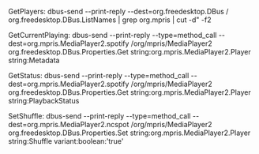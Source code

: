 GetPlayers:
dbus-send --print-reply --dest=org.freedesktop.DBus / org.freedesktop.DBus.ListNames | grep org.mpris | cut -d\" -f2

GetCurrentPlaying:
dbus-send --print-reply --type=method_call --dest=org.mpris.MediaPlayer2.spotify /org/mpris/MediaPlayer2 org.freedesktop.DBus.Properties.Get string:org.mpris.MediaPlayer2.Player string:Metadata

GetStatus:
dbus-send --print-reply --type=method_call --dest=org.mpris.MediaPlayer2.spotify /org/mpris/MediaPlayer2 org.freedesktop.DBus.Properties.Get string:org.mpris.MediaPlayer2.Player string:PlaybackStatus

SetShuffle:
dbus-send --print-reply --type=method_call --dest=org.mpris.MediaPlayer2.ncspot /org/mpris/MediaPlayer2 org.freedesktop.DBus.Properties.Set string:org.mpris.MediaPlayer2.Player string:Shuffle variant:boolean:'true'

